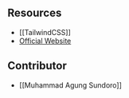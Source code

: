 ## Resources
- [[TailwindCSS]]
- [Official Website](https://daisyui.com)

## Contributor
- [[Muhammad Agung Sundoro]]